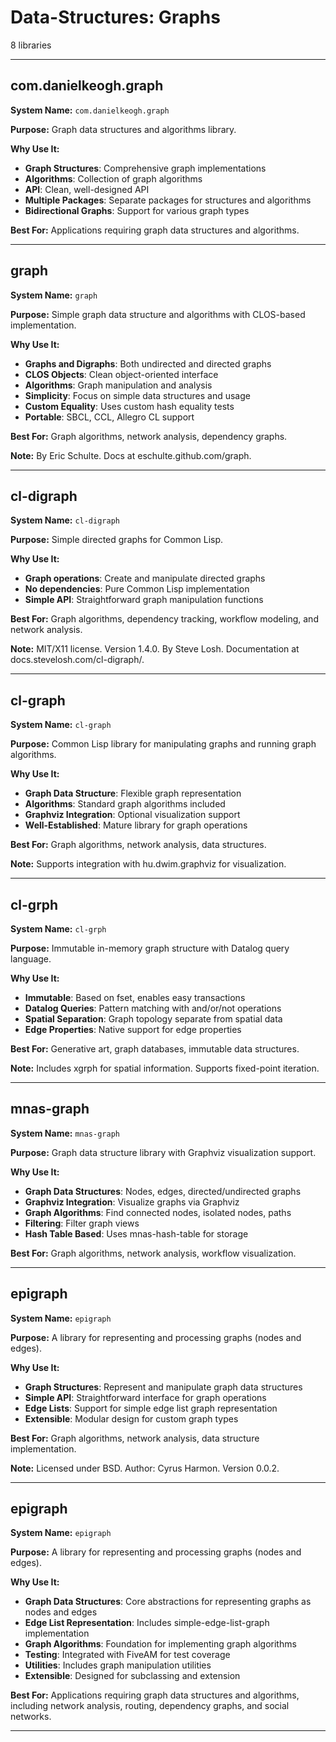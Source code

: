# Data-Structures: Graphs

8 libraries

---

## com.danielkeogh.graph

**System Name:** `com.danielkeogh.graph`

**Purpose:** Graph data structures and algorithms library.

**Why Use It:**
- **Graph Structures**: Comprehensive graph implementations
- **Algorithms**: Collection of graph algorithms
- **API**: Clean, well-designed API
- **Multiple Packages**: Separate packages for structures and algorithms
- **Bidirectional Graphs**: Support for various graph types

**Best For:** Applications requiring graph data structures and algorithms.

---


## graph

**System Name:** `graph`

**Purpose:** Simple graph data structure and algorithms with CLOS-based implementation.

**Why Use It:**
- **Graphs and Digraphs**: Both undirected and directed graphs
- **CLOS Objects**: Clean object-oriented interface
- **Algorithms**: Graph manipulation and analysis
- **Simplicity**: Focus on simple data structures and usage
- **Custom Equality**: Uses custom hash equality tests
- **Portable**: SBCL, CCL, Allegro CL support

**Best For:** Graph algorithms, network analysis, dependency graphs.

**Note:** By Eric Schulte. Docs at eschulte.github.com/graph.

---


## cl-digraph

**System Name:** `cl-digraph`

**Purpose:** Simple directed graphs for Common Lisp.

**Why Use It:**
- **Graph operations**: Create and manipulate directed graphs
- **No dependencies**: Pure Common Lisp implementation
- **Simple API**: Straightforward graph manipulation functions

**Best For:** Graph algorithms, dependency tracking, workflow modeling, and network analysis.

**Note:** MIT/X11 license. Version 1.4.0. By Steve Losh. Documentation at docs.stevelosh.com/cl-digraph/.

---




## cl-graph

**System Name:** `cl-graph`

**Purpose:** Common Lisp library for manipulating graphs and running graph algorithms.

**Why Use It:**
- **Graph Data Structure**: Flexible graph representation
- **Algorithms**: Standard graph algorithms included
- **Graphviz Integration**: Optional visualization support
- **Well-Established**: Mature library for graph operations

**Best For:** Graph algorithms, network analysis, data structures.

**Note:** Supports integration with hu.dwim.graphviz for visualization.

---


## cl-grph

**System Name:** `cl-grph`

**Purpose:** Immutable in-memory graph structure with Datalog query language.

**Why Use It:**
- **Immutable**: Based on fset, enables easy transactions
- **Datalog Queries**: Pattern matching with and/or/not operations
- **Spatial Separation**: Graph topology separate from spatial data
- **Edge Properties**: Native support for edge properties

**Best For:** Generative art, graph databases, immutable data structures.

**Note:** Includes xgrph for spatial information. Supports fixed-point iteration.

---


## mnas-graph

**System Name:** `mnas-graph`

**Purpose:** Graph data structure library with Graphviz visualization support.

**Why Use It:**
- **Graph Data Structures**: Nodes, edges, directed/undirected graphs
- **Graphviz Integration**: Visualize graphs via Graphviz
- **Graph Algorithms**: Find connected nodes, isolated nodes, paths
- **Filtering**: Filter graph views
- **Hash Table Based**: Uses mnas-hash-table for storage

**Best For:** Graph algorithms, network analysis, workflow visualization.

---


## epigraph

**System Name:** `epigraph`

**Purpose:** A library for representing and processing graphs (nodes and edges).

**Why Use It:**
- **Graph Structures**: Represent and manipulate graph data structures
- **Simple API**: Straightforward interface for graph operations
- **Edge Lists**: Support for simple edge list graph representation
- **Extensible**: Modular design for custom graph types

**Best For:** Graph algorithms, network analysis, data structure implementation.

**Note:** Licensed under BSD. Author: Cyrus Harmon. Version 0.0.2.

---


## epigraph

**System Name:** `epigraph`

**Purpose:** A library for representing and processing graphs (nodes and edges).

**Why Use It:**
- **Graph Data Structures**: Core abstractions for representing graphs as nodes and edges
- **Edge List Representation**: Includes simple-edge-list-graph implementation
- **Graph Algorithms**: Foundation for implementing graph algorithms
- **Testing**: Integrated with FiveAM for test coverage
- **Utilities**: Includes graph manipulation utilities
- **Extensible**: Designed for subclassing and extension

**Best For:** Applications requiring graph data structures and algorithms, including network analysis, routing, dependency graphs, and social networks.

---


